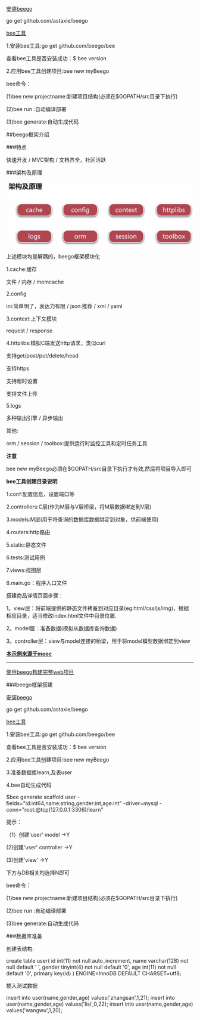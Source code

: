 [安装beego](https://www.bookstack.cn/read/beego/install-install.md)

go get github.com/astaxie/beego

[bee工具](https://www.bookstack.cn/read/beego/install-bee.md)

1.安装bee工具:go get github.com/beego/bee

查看bee工具是否安装成功：$ bee version

2.应用bee工具创建项目:bee new myBeego

bee命令：

(1)bee new projectname:新建项目结构(必须在$GOPATH/src目录下执行)

(2)bee run :自动编译部署

(3)bee generate:自动生成代码

##beego框架介绍

###特点

快速开发 / MVC架构 / 文档齐全，社区活跃

###架构及原理

![图片](static/img/markdown/beego架构及原理.jpg)

上述模块均是解耦的，beego框架模块化

1.cache:缓存

文件 /  内存   / memcache

2.config

ini:简单明了，表达力有限 / json:推荐 / xml / yaml

3.context:上下文模块

request / response

4.httplibs:模拟C端发送http请求，类似curl

支持get/post/put/delete/head

支持https

支持超时设置

支持文件上传

5.logs

多种输出引擎 / 异步输出

其他:

orm  / session / toolbox:提供运行时监控工具和定时任务工具


**注意**

bee new myBeego必须在$GOPATH/src目录下执行才有效,然后将项目导入即可

**bee工具创建目录说明**

1.conf:配置信息，设置端口等

2.controllers:C层(作为M层与V层桥梁，将M层数据绑定到V层)

3.models:M层(用于将查询的数据库数据绑定到对象，供前端使用)

4.routers:http路由

5.static:静态文件

6.tests:测试用例

7.views:视图层

8.main.go：程序入口文件

搭建商品详情页面步骤：

1。view层：将前端提供的静态文件拷备到对应目录(eg:html/css/js/img)，根据相应目录，适当修改index.html文件中目录位置.

2。model层：准备数据(模拟从数据库查询数据)

3。controller层：view与model连接的桥梁，用于将model模型数据绑定到view



**[本示例来源于mooc](https://www.imooc.com/video/18648)**




----------------

[使用beego构建完整web项目](https://www.imooc.com/video/17979)

###beego框架搭建

[安装beego](https://www.bookstack.cn/read/beego/install-install.md)

go get github.com/astaxie/beego

[bee工具](https://www.bookstack.cn/read/beego/install-bee.md)

1.安装bee工具:go get github.com/beego/bee

查看bee工具是否安装成功：$ bee version

2.应用bee工具创建项目:bee new myBeego

3.准备数据库learn,及表user

4.bee自动生成代码

$bee generate scaffold user -fields="id:int64,name:string,gender:int,age:int" -driver=mysql -conn="root:@tcp(127.0.0.1:3306)/learn"

提示：

（1）创建'user' model ->Y

 (2)创建'user' controller ->Y
 
 (3)创建'view' ->Y
 
 下方与DB相关均选择N即可
 

bee命令：

(1)bee new projectname:新建项目结构(必须在$GOPATH/src目录下执行)

(2)bee run :自动编译部署

(3)bee generate:自动生成代码


###数据库准备

创建表结构:

create table user(
id int(11) not null auto_increment,
name varchar(128) not null default ' ',
gender tinyint(4) not null default '0',
age int(11) not null default '0',
primary key(id)
)  ENGINE=InnoDB DEFAULT CHARSET=utf8;

插入测试数据

insert into user(name,gender,age) values('zhangsan',1,21);
insert into user(name,gender,age) values('lisi',0,22);
insert into user(name,gender,age) values('wangwu',1,20);
